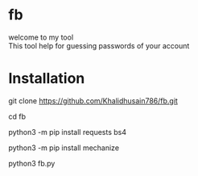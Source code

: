 # fb 
welcome to my tool  
This tool help for guessing passwords of your account 

# Installation 

git clone https://github.com/Khalidhusain786/fb.git 

cd fb 

python3 -m pip install requests bs4

python3 -m pip install mechanize  

python3 fb.py 

